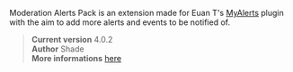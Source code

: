Moderation Alerts Pack is an extension made for Euan T's [MyAlerts](https://github.com/MyBBStuff/MyAlerts) plugin with the aim to add more alerts and events to be notified of.

> **Current version** 4.0.2  
> **Author** Shade  
> **More informations** [here](https://www.mybboost.com/thread-release-moderation-alerts-pack-4-0)  
